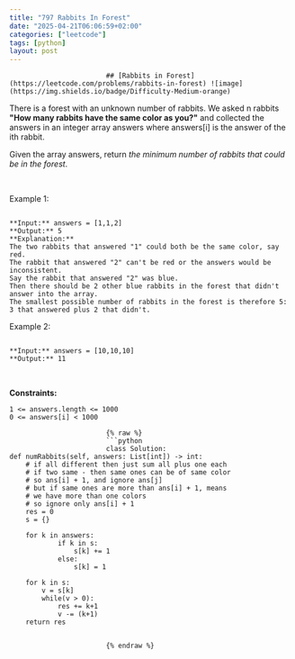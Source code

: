 ```yaml
---
title: "797 Rabbits In Forest"
date: "2025-04-21T06:06:59+02:00"
categories: ["leetcode"]
tags: [python]
layout: post
---
```



                            ## [Rabbits in Forest](https://leetcode.com/problems/rabbits-in-forest) ![image](https://img.shields.io/badge/Difficulty-Medium-orange)

There is a forest with an unknown number of rabbits. We asked n rabbits **"How many rabbits have the same color as you?"** and collected the answers in an integer array answers where answers[i] is the answer of the ith rabbit.

Given the array answers, return *the minimum number of rabbits that could be in the forest*.

 

Example 1:

```

**Input:** answers = [1,1,2]
**Output:** 5
**Explanation:**
The two rabbits that answered "1" could both be the same color, say red.
The rabbit that answered "2" can't be red or the answers would be inconsistent.
Say the rabbit that answered "2" was blue.
Then there should be 2 other blue rabbits in the forest that didn't answer into the array.
The smallest possible number of rabbits in the forest is therefore 5: 3 that answered plus 2 that didn't.

```

Example 2:

```

**Input:** answers = [10,10,10]
**Output:** 11

```

 

**Constraints:**

	1 <= answers.length <= 1000
	0 <= answers[i] < 1000

                            {% raw %}
                            ```python
                            class Solution:
    def numRabbits(self, answers: List[int]) -> int:
        # if all different then just sum all plus one each
        # if two same - then same ones can be of same color 
        # so ans[i] + 1, and ignore ans[j] 
        # but if same ones are more than ans[i] + 1, means
        # we have more than one colors 
        # so ignore only ans[i] + 1
        res = 0
        s = {}

        for k in answers:
                if k in s:
                    s[k] += 1
                else:
                    s[k] = 1

        for k in s:
            v = s[k]
            while(v > 0):
                res += k+1
                v -= (k+1)
        return res

        
                            {% endraw %}
                            